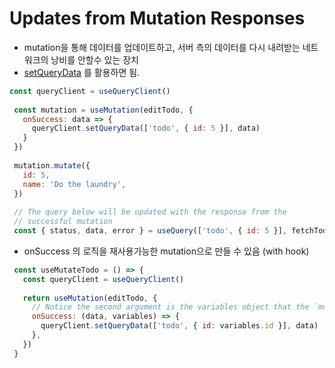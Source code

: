 # Updates from Mutation Responses
* mutation을 통해 데이터를 업데이트하고, 서버 측의 데이터를 다시 내려받는 네트워크의 낭비를 안할수 있는 장치
* [setQueryData](https://react-query-v2.tanstack.com/reference/QueryClient#queryclientsetquerydata)
를 활용하면 됨.

```javascript
const queryClient = useQueryClient()
 
 const mutation = useMutation(editTodo, {
   onSuccess: data => {
     queryClient.setQueryData(['todo', { id: 5 }], data)
   }
 })
 
 mutation.mutate({
   id: 5,
   name: 'Do the laundry',
 })
 
 // The query below will be updated with the response from the
 // successful mutation
 const { status, data, error } = useQuery(['todo', { id: 5 }], fetchTodoById)
```

* onSuccess 의 로직을 재사용가능한 mutation으로 만들 수 있음 (with  hook)
```javascript
 const useMutateTodo = () => {
   const queryClient = useQueryClient()
 
   return useMutation(editTodo, {
     // Notice the second argument is the variables object that the `mutate` function receives
     onSuccess: (data, variables) => {
       queryClient.setQueryData(['todo', { id: variables.id }], data)
     },
   })
 }
```